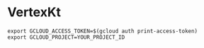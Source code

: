 # VertexKt

```
export GCLOUD_ACCESS_TOKEN=$(gcloud auth print-access-token)
export GCLOUD_PROJECT=YOUR_PROJECT_ID
```